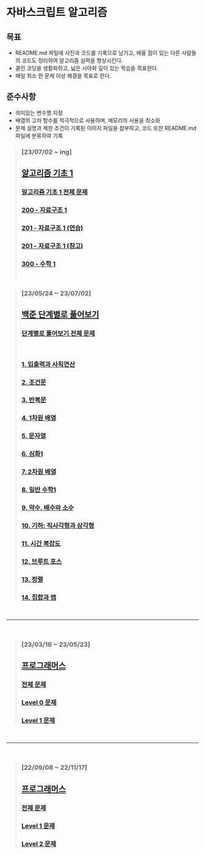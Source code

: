 # 자바스크립트 알고리즘

## 목표

- README.md 파일에 사진과 코드를 기록으로 남기고, 배울 점이 있는 다른 사람들의 코드도 정리하여 알고리즘 실력을 향상시킨다.
- 클린 코딩을 생활화하고, 넓은 시야와 깊이 있는 학습을 목표한다.
- 매일 최소 한 문제 이상 해결을 목표로 한다.

## 준수사항

- 의미있는 변수명 지정
- 배열의 고차 함수를 적극적으로 사용하며, 메모리의 사용을 최소화
- 문제 설명과 제한 조건이 기록된 이미지 파일을 첨부하고, 코드 또한 README.md 파일에 분류하여 기록

> ### [23/07/02 ~ ing]
>
> ## [알고리즘 기초 1](https://code.plus/course/41)
>
> ### [알고리즘 기초 1 전체 문제](./baekjoon/%EC%95%8C%EA%B3%A0%EB%A6%AC%EC%A6%98%20%EA%B8%B0%EC%B4%88%201/basic1_all.md)
>
> ### [200 - 자료구조 1](./baekjoon/%EC%95%8C%EA%B3%A0%EB%A6%AC%EC%A6%98%20%EA%B8%B0%EC%B4%88%201/200%20-%20%EC%9E%90%EB%A3%8C%EA%B5%AC%EC%A1%B0%201/%EC%95%8C%EA%B3%A0%EB%A6%AC%EC%A6%98%20%EA%B8%B0%EC%B4%881%20all.md)
>
> ### [201 - 자료구조 1 (연습)](<./baekjoon/%EC%95%8C%EA%B3%A0%EB%A6%AC%EC%A6%98%20%EA%B8%B0%EC%B4%88%201/201%20-%20%EC%9E%90%EB%A3%8C%EA%B5%AC%EC%A1%B0%201%20(%EC%97%B0%EC%8A%B5)/%EC%9E%90%EB%A3%8C%EA%B5%AC%EC%A1%B0%201%20%EC%97%B0%EC%8A%B5%20all.md>)
>
> ### [201 - 자료구조 1 (참고)](<./baekjoon/알고리즘 기초 1/203 - 자료구조 1 (참고)/203 - 자료구조 1 (참고) all.md>)
>
> ### [300 - 수학 1](<./baekjoon/알고리즘 기초 1/300 - 수학 1/300 - 수학 1 all.md>)
>
> <br>

> ### [23/05/24 ~ 23/07/02]
>
> ## [백준 단계별로 풀어보기](https://www.acmicpc.net/step)
>
> ### [단계별로 풀어보기 전체 문제](./baekjoon/%EB%8B%A8%EA%B3%84%EB%B3%84%EB%A1%9C%20%ED%92%80%EC%96%B4%EB%B3%B4%EA%B8%B0/baekjoon_all.md)
>
> <br>
>
> ### [1. 입출력과 사칙연산](./baekjoon/%EB%8B%A8%EA%B3%84%EB%B3%84%EB%A1%9C%20%ED%92%80%EC%96%B4%EB%B3%B4%EA%B8%B0/step1/step1_all.md)
>
> ### [2. 조건문](./baekjoon/%EB%8B%A8%EA%B3%84%EB%B3%84%EB%A1%9C%20%ED%92%80%EC%96%B4%EB%B3%B4%EA%B8%B0/step2/step2_all.md)
>
> ### [3. 반복문](./baekjoon/%EB%8B%A8%EA%B3%84%EB%B3%84%EB%A1%9C%20%ED%92%80%EC%96%B4%EB%B3%B4%EA%B8%B0/step3/step3_all.md)
>
> ### [4. 1차원 배열](./baekjoon/%EB%8B%A8%EA%B3%84%EB%B3%84%EB%A1%9C%20%ED%92%80%EC%96%B4%EB%B3%B4%EA%B8%B0/step4/step4_all.md)
>
> ### [5. 문자열](./baekjoon/%EB%8B%A8%EA%B3%84%EB%B3%84%EB%A1%9C%20%ED%92%80%EC%96%B4%EB%B3%B4%EA%B8%B0/step5/step5_all.md)
>
> ### [6. 심화1](./baekjoon/%EB%8B%A8%EA%B3%84%EB%B3%84%EB%A1%9C%20%ED%92%80%EC%96%B4%EB%B3%B4%EA%B8%B0/step6/step6_all.md)
>
> ### [7. 2차원 배열](./baekjoon/%EB%8B%A8%EA%B3%84%EB%B3%84%EB%A1%9C%20%ED%92%80%EC%96%B4%EB%B3%B4%EA%B8%B0/step7/step7_all.md)
>
> ### [8. 일반 수학1](./baekjoon/%EB%8B%A8%EA%B3%84%EB%B3%84%EB%A1%9C%20%ED%92%80%EC%96%B4%EB%B3%B4%EA%B8%B0/step8/step8_all.md)
>
> ### [9. 약수, 배수와 소수](./baekjoon/%EB%8B%A8%EA%B3%84%EB%B3%84%EB%A1%9C%20%ED%92%80%EC%96%B4%EB%B3%B4%EA%B8%B0/step9/step9_all.md)
>
> ### [10. 기하: 직사각형과 삼각형](./baekjoon/%EB%8B%A8%EA%B3%84%EB%B3%84%EB%A1%9C%20%ED%92%80%EC%96%B4%EB%B3%B4%EA%B8%B0/step10/step10_all.md)
>
> ### [11. 시간 복잡도](./baekjoon/%EB%8B%A8%EA%B3%84%EB%B3%84%EB%A1%9C%20%ED%92%80%EC%96%B4%EB%B3%B4%EA%B8%B0/step11/step11_all.md)
>
> ### [12. 브루트 포스](./baekjoon/%EB%8B%A8%EA%B3%84%EB%B3%84%EB%A1%9C%20%ED%92%80%EC%96%B4%EB%B3%B4%EA%B8%B0/step12/step12_all.md)
>
> ### [13. 정렬](./baekjoon/%EB%8B%A8%EA%B3%84%EB%B3%84%EB%A1%9C%20%ED%92%80%EC%96%B4%EB%B3%B4%EA%B8%B0/step13/step13_all.md)
>
> ### [14. 집합과 맵](./baekjoon/%EB%8B%A8%EA%B3%84%EB%B3%84%EB%A1%9C%20%ED%92%80%EC%96%B4%EB%B3%B4%EA%B8%B0/step14/step14_all.md)

<br>
<hr />
<br>

> ### [23/03/16 ~ 23/05/23]
>
> ## [프로그래머스](https://programmers.co.kr/?utm_source=google&utm_medium=cpc&utm_campaign=brand_prgms_pc&gclid=Cj0KCQjwpeaYBhDXARIsAEzItbGapElwZebk0CA8nNp5yaJU3OjNZfCvWxkXNWBjPc-EpPqajXBxxvEaAm_gEALw_wcB)
>
> ### [전체 문제](./re_all.md)
>
> ### [Level 0 문제](./re_level_0/re_level_0.md)
>
> ### [Level 1 문제](./re_level_1/re_level_1.md)

<br>
<hr />
<br>

> ### [22/09/08 ~ 22/11/17]
>
> ## [프로그래머스](https://programmers.co.kr/?utm_source=google&utm_medium=cpc&utm_campaign=brand_prgms_pc&gclid=Cj0KCQjwpeaYBhDXARIsAEzItbGapElwZebk0CA8nNp5yaJU3OjNZfCvWxkXNWBjPc-EpPqajXBxxvEaAm_gEALw_wcB)
>
> ### [전체 문제](./all.md)
>
> ### [Level 1 문제](./level_1/level_1.md)
>
> ### [Level 2 문제](./level_2/level_2.md)
